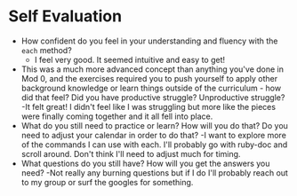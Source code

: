 # Self Evaluation

- How confident do you feel in your understanding and fluency with the `each` method?
  - I feel very good. It seemed intuitive and easy to get!
- This was a much more advanced concept than anything you've done in Mod 0, and the exercises required you to push yourself to apply other background knowledge or learn things outside of the curriculum - how did that feel? Did you have productive struggle? Unproductive struggle?
  -It felt great! I didn't feel like I was struggling but more like the pieces were finally coming together and it all fell into place.
- What do you still need to practice or learn? How will you do that? Do you need to adjust your calendar in order to do that?
  -I want to explore more of the commands I can use with each. I'll probably go with ruby-doc and scroll around. Don't think I'll need to adjust much for timing.
- What questions do you still have? How will you get the answers you need?
  -Not really any burning questions but if I do I'll probably reach out to my group or surf the googles for something.
